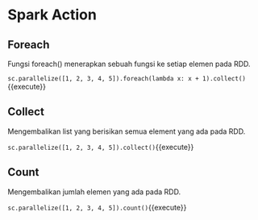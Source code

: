 # Spark Action

## Foreach

Fungsi foreach() menerapkan sebuah fungsi ke setiap elemen pada RDD.

`sc.parallelize([1, 2, 3, 4, 5]).foreach(lambda x: x + 1).collect()`{{execute}}

## Collect

Mengembalikan list yang berisikan semua element yang ada pada RDD.

`sc.parallelize([1, 2, 3, 4, 5]).collect()`{{execute}}

## Count

Mengembalikan jumlah elemen yang ada pada RDD.

`sc.parallelize([1, 2, 3, 4, 5]).count()`{{execute}}